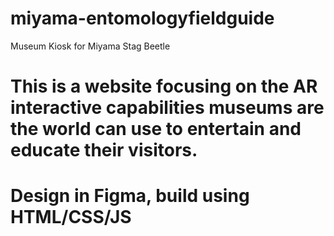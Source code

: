 # miyama-entomologyfieldguide
Museum Kiosk for Miyama Stag Beetle

# This is a website  focusing on the AR interactive capabilities museums are the world can use to entertain and educate their visitors.
# Design in Figma, build using HTML/CSS/JS

